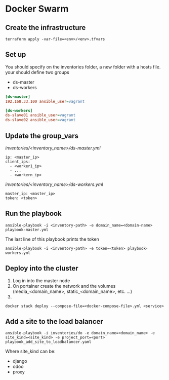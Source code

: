 # Docker Swarm

## Create the infrastructure

```
terraform apply -var-file=<env>/<env>.tfvars
```

## Set up
You should specify on the inventories folder, a new folder with a hosts file. your should define two groups
- ds-master
- ds-workers

```ini
[ds-master]
192.168.33.100 ansible_user=vagrant

[ds-workers]
ds-slave01 ansible_user=vagrant
ds-slave02 ansible_user=vagrant
```

## Update the group_vars

_inventories/<inventory_name>/ds-master.yml_
```
ip: <master_ip>
client_ips:
  - <worker1_ip>
  - ...
  - <workern_ip>

```

_inventories/<inventory_name>/ds-workers.yml_
```
master_ip: <master_ip>
token: <token>
```

## Run the playbook
```
ansible-playbook -i <inventory-path> -e domain_name=<domain-name> playbook-master.yml
```

The last line of this playbook prints the token

```
ansible-playbook -i <inventory-path> -e token=<token> playbook-workers.yml
```

## Deploy into the cluster

1. Log in into the master node
2. On portainer create the network and the volumes (media_<domain_name>, static_<domain_name>, etc. ...)
3. 
```
docker stack deploy --compose-file=<docker-compose-file>.yml <service>
```

## Add a site to the load balancer
```
ansible-playbook -i inventories/do -e domain_name=<domain_name> -e site_kind=<site_kind> -e project_port=<port> playbook_add_site_to_loadbalancer.yaml
```

Where site_kind can be:
- django
- odoo
- proxy